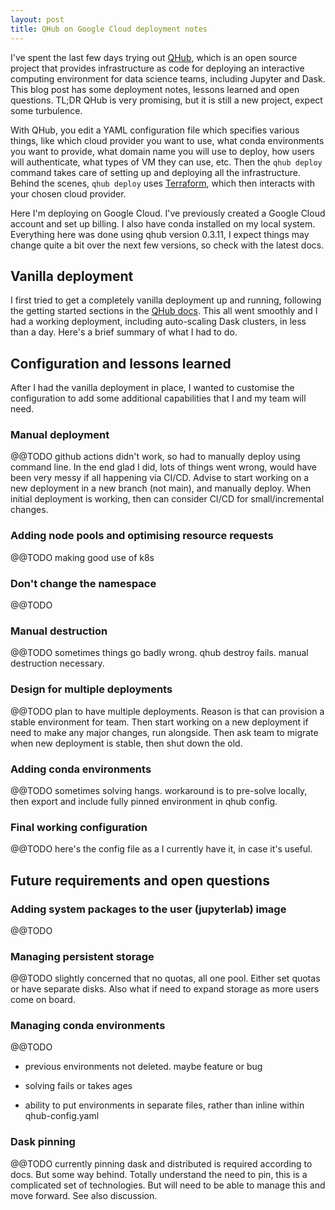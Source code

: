```yaml
---
layout: post
title: QHub on Google Cloud deployment notes
---
```


I've spent the last few days trying out
[QHub](https://docs.qhub.dev/), which is an open source project that
provides infrastructure as code for deploying an interactive computing
environment for data science teams, including Jupyter and Dask. This
blog post has some deployment notes, lessons learned and open
questions. TL;DR QHub is very promising, but it is still a new
project, expect some turbulence.

With QHub, you edit a YAML configuration file which specifies various
things, like which cloud provider you want to use, what conda
environments you want to provide, what domain name you will use to
deploy, how users will authenticate, what types of VM they can use,
etc. Then the `qhub deploy` command takes care of setting up and
deploying all the infrastructure. Behind the scenes, `qhub deploy`
uses [Terraform](https://www.terraform.io/), which then interacts with
your chosen cloud provider.

Here I'm deploying on Google Cloud. I've previously created a Google
Cloud account and set up billing. I also have conda installed on my
local system. Everything here was done using qhub version 0.3.11, I
expect things may change quite a bit over the next few versions, so
check with the latest docs.


## Vanilla deployment

I first tried to get a completely vanilla deployment up and running,
following the getting started sections in the [QHub
docs](https://docs.qhub.dev/en/stable/index.html). This all went
smoothly and I had a working deployment, including auto-scaling Dask
clusters, in less than a day. Here's a brief summary of what I had to
do.


## Configuration and lessons learned

After I had the vanilla deployment in place, I wanted to customise the
configuration to add some additional capabilities that I and my team
will need.


### Manual deployment

@@TODO github actions didn't work, so had to manually deploy using
command line. In the end glad I did, lots of things went wrong, would
have been very messy if all happening via CI/CD. Advise to start
working on a new deployment in a new branch (not main), and manually
deploy. When initial deployment is working, then can consider CI/CD
for small/incremental changes.


### Adding node pools and optimising resource requests

@@TODO making good use of k8s


### Don't change the namespace

@@TODO


### Manual destruction

@@TODO sometimes things go badly wrong. qhub destroy fails. manual
destruction necessary.


### Design for multiple deployments

@@TODO plan to have multiple deployments. Reason is that can provision
a stable environment for team. Then start working on a new deployment
if need to make any major changes, run alongside. Then ask team to
migrate when new deployment is stable, then shut down the old.


### Adding conda environments

@@TODO sometimes solving hangs. workaround is to pre-solve locally,
then export and include fully pinned environment in qhub config.


### Final working configuration

@@TODO here's the config file as a I currently have it, in case it's
useful.


## Future requirements and open questions


### Adding system packages to the user (jupyterlab) image

@@TODO


### Managing persistent storage

@@TODO slightly concerned that no quotas, all one pool. Either set
quotas or have separate disks. Also what if need to expand storage as
more users come on board.


### Managing conda environments

@@TODO

* previous environments not deleted. maybe feature or bug

* solving fails or takes ages

* ability to put environments in separate files, rather than inline
  within qhub-config.yaml


### Dask pinning

@@TODO currently pinning dask and distributed is required according to
docs. But some way behind. Totally understand the need to pin, this is
a complicated set of technologies. But will need to be able to manage
this and move forward. See also discussion.
